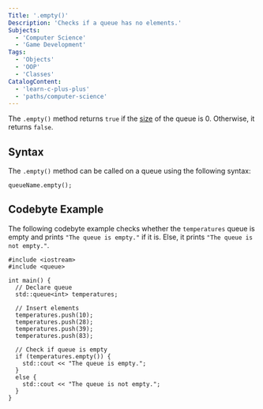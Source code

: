 ```yaml
---
Title: '.empty()'
Description: 'Checks if a queue has no elements.'
Subjects:
  - 'Computer Science'
  - 'Game Development'
Tags:
  - 'Objects'
  - 'OOP'
  - 'Classes'
CatalogContent:
  - 'learn-c-plus-plus'
  - 'paths/computer-science'
---
```


The `.empty()` method returns `true` if the [size](https://www.codecademy.com/resources/docs/cpp/queues/size) of the queue is 0. Otherwise, it returns `false`.

## Syntax

The `.empty()` method can be called on a queue using the following syntax:

```pseudo
queueName.empty();
```

## Codebyte Example

The following codebyte example checks whether the `temperatures` queue is empty and prints `"The queue is empty."` if it is. Else, it prints `"The queue is not empty."`.

```codebyte/cpp
#include <iostream>
#include <queue>

int main() {
  // Declare queue
  std::queue<int> temperatures;

  // Insert elements
  temperatures.push(10);
  temperatures.push(28);
  temperatures.push(39);
  temperatures.push(83);

  // Check if queue is empty
  if (temperatures.empty()) {
    std::cout << "The queue is empty.";
  }
  else {
    std::cout << "The queue is not empty.";
  }
}
```
